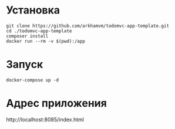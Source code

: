 # Установка
```
git clone https://github.com/arkhamvm/todomvc-app-template.git
cd ./todomvc-app-template
composer install
docker run --rm -v $(pwd):/app 
```

# Запуск
```
docker-compose up -d
```

# Адрес приложения
http://localhost:8085/index.html
